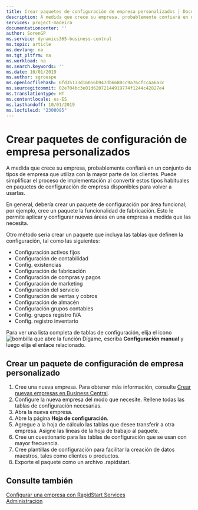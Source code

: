 ```yaml
---
title: Crear paquetes de configuración de empresa personalizados | Documentos de Microsoft
description: A medida que crece su empresa, probablemente confiará en un conjunto de tipos de empresa que utiliza con la mayor parte de los clientes. Puede simplificar el proceso de implementación al convertir estos tipos habituales en paquetes de configuración de empresa disponibles para volver a usarlas.
services: project-madeira
documentationcenter: ''
author: SorenGP
ms.service: dynamics365-business-central
ms.topic: article
ms.devlang: na
ms.tgt_pltfrm: na
ms.workload: na
ms.search.keywords: ''
ms.date: 10/01/2019
ms.author: sgroespe
ms.openlocfilehash: 6fd35133d16056b947db6680cc9a76cfccaa6a3c
ms.sourcegitcommit: 02e704bc3e01d62072144919774f1244c42827e4
ms.translationtype: HT
ms.contentlocale: es-ES
ms.lasthandoff: 10/01/2019
ms.locfileid: "2308085"
---
```

# <a name="create-custom-company-configuration-packages"></a>Crear paquetes de configuración de empresa personalizados
A medida que crece su empresa, probablemente confiará en un conjunto de tipos de empresa que utiliza con la mayor parte de los clientes. Puede simplificar el proceso de implementación al convertir estos tipos habituales en paquetes de configuración de empresa disponibles para volver a usarlas.  

En general, debería crear un paquete de configuración por área funcional; por ejemplo, cree un paquete la funcionalidad de fabricación. Esto le permite aplicar y configurar nuevas áreas en una empresa a medida que las necesita.  

Otro método sería crear un paquete que incluya las tablas que definen la configuración, tal como las siguientes:  

-   Configuración activos fijos  
-   Configuración de contabilidad  
-   Config. existencias  
-   Configuración de fabricación  
-   Configuración de compras y pagos  
-   Configuración de marketing  
-   Configuración del servicio  
-   Configuración de ventas y cobros  
-   Configuración de almacén  
-   Configuración grupos contables  
-   Config. grupos registro IVA  
-   Config. registro inventario  

Para ver una lista completa de tablas de configuración, elija el icono ![bombilla que abre la función Dígame](media/ui-search/search_small.png "Dígame que desea hacer"), escriba **Configuración manual** y luego elija el enlace relacionado.  

## <a name="to-create-a-custom-company-configuration-package"></a>Crear un paquete de configuración de empresa personalizado  
1.  Cree una nueva empresa. Para obtener más información, consulte [Crear nuevas empresas en Business Central](about-new-company.md).  
3.  Configure la nueva empresa del modo que necesite. Rellene todas las tablas de configuración necesarias.  
4.  Abra la nueva empresa.
5. Abre la página **Hoja de configuración**.  
6.  Agregue a la hoja de cálculo las tablas que desee transferir a otra empresa. Asigne las líneas de la hoja de trabajo al paquete.  
7.  Cree un cuestionario para las tablas de configuración que se usan con mayor frecuencia.  
8.  Cree plantillas de configuración para facilitar la creación de datos maestros, tales como clientes o productos.  
9.  Exporte el paquete como un archivo .rapidstart.  

## <a name="see-also"></a>Consulte también  
[Configurar una empresa con RapidStart Services](admin-set-up-a-company-with-rapidstart.md)  
[Administración](admin-setup-and-administration.md)

